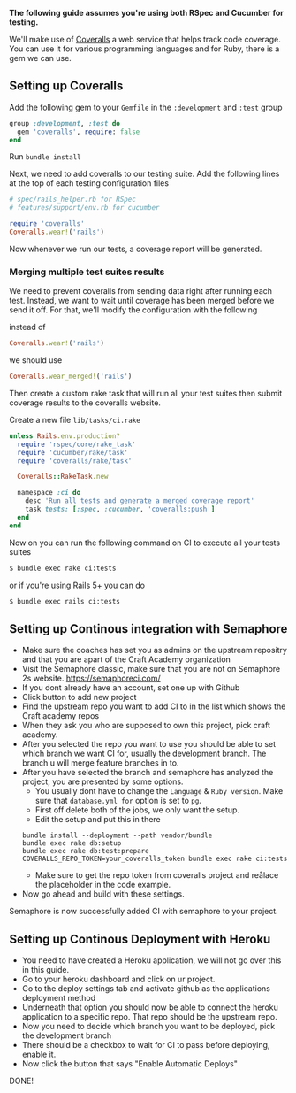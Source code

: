 **The following guide assumes you're using both RSpec and Cucumber for testing.**

We'll make use of [Coveralls](https://coveralls.io/) a web service that helps track code coverage.
You can use it for various programming languages and for Ruby, there is a gem we can use.

## Setting up Coveralls

Add the following gem to your `Gemfile` in the `:development` and `:test` group

```ruby
group :development, :test do
  gem 'coveralls', require: false
end
```

Run `bundle install`

Next, we need to add coveralls to our testing suite. Add the following lines at the top of each testing
configuration files

```ruby
# spec/rails_helper.rb for RSpec
# features/support/env.rb for cucumber

require 'coveralls'
Coveralls.wear!('rails')
```

Now whenever we run our tests, a coverage report will be generated.

### Merging multiple test suites results

We need to prevent coveralls from sending data right after running each test.
Instead, we want to wait until coverage has been merged before we send it off.
For that, we'll modify the configuration with the following

instead of
```ruby
Coveralls.wear!('rails')
```

we should use
```ruby
Coveralls.wear_merged!('rails')
```

Then create a custom rake task that will run all your test suites then submit coverage
results to the coveralls website.

Create a new file `lib/tasks/ci.rake`

```ruby
unless Rails.env.production?
  require 'rspec/core/rake_task'
  require 'cucumber/rake/task'
  require 'coveralls/rake/task'

  Coveralls::RakeTask.new

  namespace :ci do
    desc 'Run all tests and generate a merged coverage report'
    task tests: [:spec, :cucumber, 'coveralls:push']
  end
end
```

Now on you can run the following command on CI to execute all your tests suites

```bash
$ bundle exec rake ci:tests
```

or if you're using Rails 5+ you can do

```bash
$ bundle exec rails ci:tests
```

## Setting up Continous integration with Semaphore


* Make sure the coaches has set you as admins on the upstream repositry and that you are apart of the Craft Academy
  organization
* Visit the Semaphore classic, make sure that you are not on Semaphore 2s website. https://semaphoreci.com/
* If you dont already have an account, set one up with Github
* Click button to add new project
* Find the upstream repo you want to add CI to in the list which shows the Craft academy repos
* When they ask you who are supposed to own this project, pick craft academy.
* After you selected the repo you want to use you should be able to set which branch we want CI for, usually the      development branch. The branch u will merge feature branches in to.
* After you have selected the branch and semaphore has analyzed the project, you are presented by some options.
  * You usually dont have to change the `Language` & `Ruby version`. Make sure that `database.yml for` option is      set to `pg`.
  * First off delete both of the jobs, we only want the setup.
  * Edit the setup and put this in there
  ```
  bundle install --deployment --path vendor/bundle
  bundle exec rake db:setup
  bundle exec rake db:test:prepare
  COVERALLS_REPO_TOKEN=your_coveralls_token bundle exec rake ci:tests
  ```
  * Make sure to get the repo token from coveralls project and reålace the placeholder in the code example.
* Now go ahead and build with these settings.
  
Semaphore is now successfully added CI with semaphore to your project.

## Setting up Continous Deployment with Heroku

* You need to have created a Heroku application, we will not go over this in this guide.
* Go to your heroku dashboard and click on ur project. 
* Go to the deploy settings tab and activate github as the applications deployment method
* Underneath that option you should now be able to connect the heroku application to a specific repo. That repo       should be the upstream repo. 
* Now you need to decide which branch you want to be deployed, pick the development branch
* There should be a checkbox to wait for CI to pass before deploying, enable it.
* Now click the button that says "Enable Automatic Deploys"

DONE!